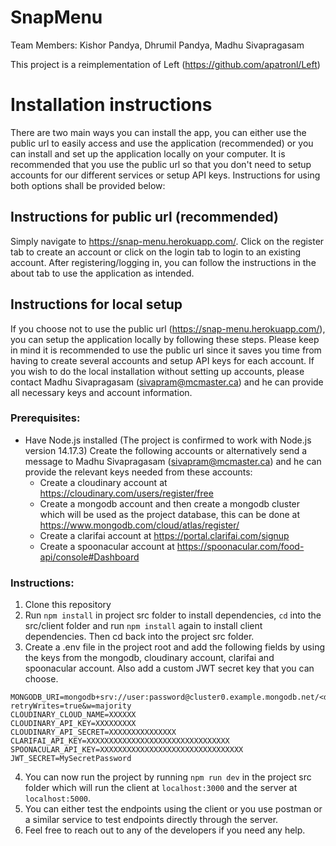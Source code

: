 # SnapMenu

Team Members: Kishor Pandya, Dhrumil Pandya, Madhu Sivapragasam


This project is a reimplementation of Left (https://github.com/apatronl/Left)


# Installation instructions

There are two main ways you can install the app, you can either use the public url to easily access and use the application (recommended) or you can install and set up the application locally on your computer. It is recommended that you use the public url so that you don't need to setup accounts for our different services or setup API keys. Instructions for using both options shall be provided below:

## Instructions for public url (recommended)
Simply navigate to https://snap-menu.herokuapp.com/. Click on the register tab to create an account or click on the login tab to login to an existing account. After registering/logging in, you can follow the instructions in the about tab to use the application as intended. 

## Instructions for local setup
If you choose not to use the public url (https://snap-menu.herokuapp.com/), you can setup the application locally by following these steps. Please keep in mind it is recommended to use the public url since it saves you time from having to create several accounts and setup API keys for each account. If you wish to do the local installation without setting up accounts, please contact Madhu Sivapragasam (sivapram@mcmaster.ca) and he can provide all necessary keys and account information. 

### Prerequisites:

- Have Node.js installed (The project is confirmed to work with Node.js version 14.17.3)
Create the following accounts or alternatively send a message to Madhu Sivapragasam (sivapram@mcmaster.ca) and he can provide the relevant keys needed from these accounts:
    - Create a cloudinary account at https://cloudinary.com/users/register/free
    - Create a mongodb account and then create a mongodb cluster which will be used as the project database, this can be done at https://www.mongodb.com/cloud/atlas/register/
    - Create a clarifai account at https://portal.clarifai.com/signup
    - Create a spoonacular account at https://spoonacular.com/food-api/console#Dashboard

### Instructions:

1. Clone this repository
2. Run `npm install` in project src folder to install dependencies, `cd` into the src/client folder and run `npm install` again to install client dependencies. Then cd back into the project src folder. 
3. Create a .env file in the project root and add the following fields by using the keys from the mongodb, cloudinary account, clarifai and spoonacular account. Also add a custom JWT secret key that you can choose. 
```
MONGODB_URI=mongodb+srv://user:password@cluster0.example.mongodb.net/<data>?retryWrites=true&w=majority
CLOUDINARY_CLOUD_NAME=XXXXXX
CLOUDINARY_API_KEY=XXXXXXXXX
CLOUDINARY_API_SECRET=XXXXXXXXXXXXXXX
CLARIFAI_API_KEY=XXXXXXXXXXXXXXXXXXXXXXXXXXXXXXXX
SPOONACULAR_API_KEY=XXXXXXXXXXXXXXXXXXXXXXXXXXXXXXXX
JWT_SECRET=MySecretPassword
```
4. You can now run the project by running `npm run dev` in the project src folder which will run the client at `localhost:3000` and the server at `localhost:5000`. 
5. You can either test the endpoints using the client or you use postman or a similar service to test endpoints directly through the server.  
6. Feel free to reach out to any of the developers if you need any help. 

